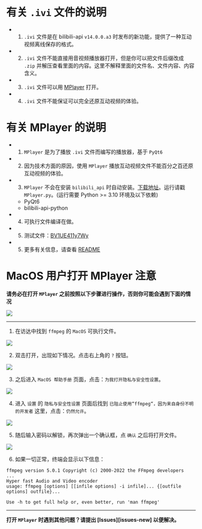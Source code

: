 # 有关 `.ivi` 文件的说明

- 1. `.ivi` 文件是在 bilibili-api `v14.0.0.a3` 时发布的新功能，提供了一种互动视频离线保存的格式。
- 2. `.ivi` 文件不能直接用音视频播放器打开，但是你可以把文件后缀改成 `.zip` 并解压查看里面的内容。这里不解释里面的文件名、文件内容、内容含义。
- 3. `.ivi` 文件可以用 [MPlayer](#有关-mplayer-的说明) 打开。
- 4. `.ivi` 文件不能保证可以完全还原互动视频的体验。

# 有关 MPlayer 的说明

- 1. `MPlayer` 是为了播放 `.ivi` 文件而编写的播放器，基于 `PyQt6`
- 2. 因为技术方面的原因，使用 `MPlayer` 播放互动视频文件不能百分之百还原互动视频的体验。
- 3. `MPlayer` 不会在安装 `bilibili_api` 时自动安装。[下载地址](https://transfer.sh/yQhmLc/MPlayer.zip)。运行请戳 `MPlayer.py`。(运行需要 Python >= 3.10 环境及以下依赖)
  - PyQt6
  - bilibili-api-python
- 4. 可执行文件编译在做。
- 5. 测试文件：[BV1UE411y7Wy](https://transfer.sh/I3Opzf/BV1UE411y7Wy.ivi)
- 5. 更多有关信息，请查看 [README](https://github.com/Nemo2011/bilibili-api/tree/dev/MPlayer)

# MacOS 用户打开 MPlayer 注意

**请务必在打开 `MPlayer` 之前按照以下步骤进行操作，否则你可能会遇到下面的情况**

![](/mplayer-tip-pictures/2.png)

---

1. 在访达中找到 `ffmpeg` 的 `MacOS` 可执行文件。

![](/mplayer-tip-pictures/1.png)

2. 双击打开，出现如下情况。点击右上角的 `?` 按钮。

![](/mplayer-tip-pictures/2.png)

3. 之后进入 `MacOS 帮助手册` 页面，点击：`为我打开隐私与安全性设置`。

![](/mplayer-tip-pictures/3.png)

4. 进入 `设置` 的 `隐私与安全性设置` 页面后找到 `已阻止使用“ffmpeg“，因为来自身份不明的开发者` 这里，点击：`仍然允许`。

![](/mplayer-tip-pictures/4.png)

5. 随后输入密码以解锁，再次弹出一个确认框，点 `确认` 之后将打开文件。

![](/mplayer-tip-pictures/5.png)

6. 如果一切正常，终端会显示以下信息：

```
ffmpeg version 5.0.1 Copyright (c) 2000-2022 the FFmpeg developers
...
Hyper fast Audio and Video encoder
usage: ffmpeg [options] [[infile options] -i infile]... {[outfile options] outfile}...

Use -h to get full help or, even better, run 'man ffmpeg'
```

---

**打开 `MPlayer` 时遇到其他问题？请提出 [Issues][issues-new] 以便解决。**
